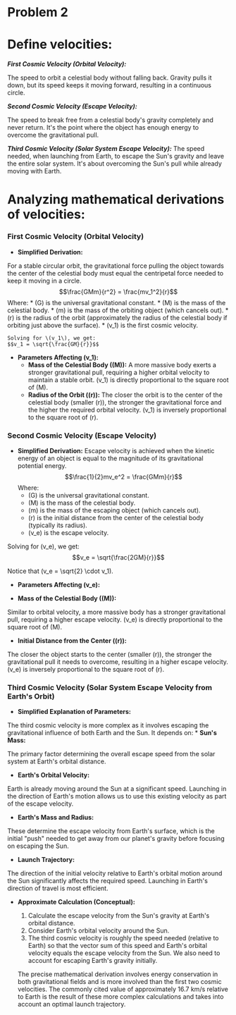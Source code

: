 # Problem 2

# Define velocities:

***First Cosmic Velocity (Orbital Velocity):***

The speed to orbit a celestial body without falling back. Gravity pulls it down, but its speed keeps it moving forward, resulting in a continuous circle.

***Second Cosmic Velocity (Escape Velocity):***

The speed to break free from a celestial body's gravity completely and never return. It's the point where the object has enough energy to overcome the gravitational pull.

***Third Cosmic Velocity (Solar System Escape Velocity):***
The speed needed, when launching from Earth, to escape the Sun's gravity and leave the entire solar system. It's about overcoming the Sun's pull while already moving with Earth.

# Analyzing mathematical derivations of velocities:



### First Cosmic Velocity (Orbital Velocity)

* **Simplified Derivation:**

 For a stable circular orbit, the gravitational force pulling the object towards the center of the celestial body must equal the centripetal force needed to keep it moving in a circle.
    $$\frac{GMm}{r^2} = \frac{mv_1^2}{r}$$
    Where:
    * \(G\) is the universal gravitational constant.
    * \(M\) is the mass of the celestial body.
    * \(m\) is the mass of the orbiting object (which cancels out).
    * \(r\) is the radius of the orbit (approximately the radius of the celestial body if orbiting just above the surface).
    * \(v_1\) is the first cosmic velocity.

    Solving for \(v_1\), we get:
    $$v_1 = \sqrt{\frac{GM}{r}}$$

* **Parameters Affecting \(v_1\):**
    * **Mass of the Celestial Body (\(M\)):** A more massive body exerts a stronger gravitational pull, requiring a higher orbital velocity to maintain a stable orbit. \(v_1\) is directly proportional to the square root of \(M\).
    * **Radius of the Orbit (\(r\)):** The closer the orbit is to the center of the celestial body (smaller \(r\)), the stronger the gravitational force and the higher the required orbital velocity. \(v_1\) is inversely proportional to the square root of \(r\).

### Second Cosmic Velocity (Escape Velocity)

* **Simplified Derivation:** Escape velocity is achieved when the kinetic energy of an object is equal to the magnitude of its gravitational potential energy.
    $$\frac{1}{2}mv_e^2 = \frac{GMm}{r}$$
    Where:
    * \(G\) is the universal gravitational constant.
    * \(M\) is the mass of the celestial body.
    * \(m\) is the mass of the escaping object (which cancels out).
    * \(r\) is the initial distance from the center of the celestial body (typically its radius).
    * \(v_e\) is the escape velocity.

Solving for \(v_e\), we get:
    $$v_e = \sqrt{\frac{2GM}{r}}$$

 Notice that \(v_e = \sqrt{2} \cdot v_1\).

* **Parameters Affecting \(v_e\):**

 * **Mass of the Celestial Body (\(M\)):**

Similar to orbital velocity, a more massive body has a stronger gravitational pull, requiring a higher escape velocity. \(v_e\) is directly proportional to the square root of \(M\).

 * **Initial Distance from the Center (\(r\)):**

 The closer the object starts to the center (smaller \(r\)), the stronger the gravitational pull it needs to overcome, resulting in a higher escape velocity. \(v_e\) is inversely proportional to the square root of \(r\).

### Third Cosmic Velocity (Solar System Escape Velocity from Earth's Orbit)

* **Simplified Explanation of Parameters:**

 The third cosmic velocity is more complex as it involves escaping the gravitational influence of both Earth and the Sun.
 It depends on:
    * **Sun's Mass:**

 The primary factor determining the overall escape speed from the solar system at Earth's orbital distance.
 * **Earth's Orbital Velocity:**

Earth is already moving around the Sun at a significant speed. Launching in the direction of Earth's motion allows us to use this existing velocity as part of the escape velocity.

* **Earth's Mass and Radius:**

 These determine the escape velocity from Earth's surface, which is the initial "push" needed to get away from our planet's gravity before focusing on escaping the Sun.

* **Launch Trajectory:**

The direction of the initial velocity relative to Earth's orbital motion around the Sun significantly affects the required speed. Launching in Earth's direction of travel is most efficient.

* **Approximate Calculation (Conceptual):**
    1.  Calculate the escape velocity from the Sun's gravity at Earth's orbital distance.
    2.  Consider Earth's orbital velocity around the Sun.
    3.  The third cosmic velocity is roughly the speed needed (relative to Earth) so that the vector sum of this speed and Earth's orbital velocity equals the escape velocity from the Sun.
     We also need to account for escaping Earth's gravity initially.

    The precise mathematical derivation involves energy conservation in both gravitational fields and is more involved than the first two cosmic velocities. The commonly cited value of approximately 16.7 km/s relative to Earth is the result of these more complex calculations and takes into account an optimal launch trajectory.





